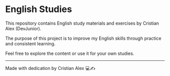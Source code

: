 # English Studies

This repository contains English study materials and exercises by Cristian Alex (DevJunior).

The purpose of this project is to improve my English skills through practice and consistent learning.

Feel free to explore the content or use it for your own studies.

---

Made with dedication by Cristian Alex 💻✍️
